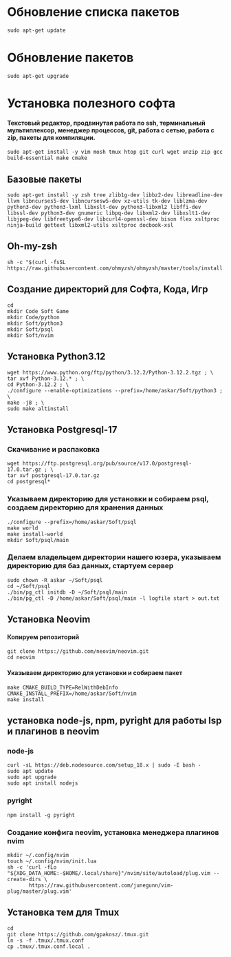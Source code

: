 # Обновление списка пакетов
```sudo apt-get update```

# Обновление пакетов
```sudo apt-get upgrade```

# Установка полезного софта
#### Текстовый редактор, продвинутая работа по ssh, терминальный мультиплексор, менеджер процессов, git, работа с сетью, работа с zip, пакеты для компиляции. 

```
sudo apt-get install -y vim mosh tmux htop git curl wget unzip zip gcc build-essential make cmake
```
## Базовые пакеты
```
sudo apt-get install -y zsh tree zlib1g-dev libbz2-dev libreadline-dev llvm libncurses5-dev libncursesw5-dev xz-utils tk-dev liblzma-dev python3-dev python3-lxml libxslt-dev python3-libxml2 libffi-dev libssl-dev python3-dev gnumeric libpq-dev libxml2-dev libxslt1-dev libjpeg-dev libfreetype6-dev libcurl4-openssl-dev bison flex xsltproc ninja-build gettext libxml2-utils xsltproc docbook-xsl
```
## Oh-my-zsh
```
sh -c "$(curl -fsSL https://raw.githubusercontent.com/ohmyzsh/ohmyzsh/master/tools/install.sh)"
```
## Создание директорий для Софта, Кода, Игр
```
cd
mkdir Code Soft Game
mkdir Code/python
mkdir Soft/python3
mkdir Soft/psql
mkdir Soft/nvim
```

## Установка Python3.12
```
wget https://www.python.org/ftp/python/3.12.2/Python-3.12.2.tgz ; \
tar xvf Python-3.12.* ; \
cd Python-3.12.2 ; \
./configure --enable-optimizations --prefix=/home/askar/Soft/python3 ; \
make -j8 ; \
sudo make altinstall
```

## Установка Postgresql-17

### Скачивание и распаковка 
```
wget https://ftp.postgresql.org/pub/source/v17.0/postgresql-17.0.tar.gz ; \
tar xvf postgresql-17.0.tar.gz
cd postgresql*
```
### Указываем директорию для установки и собираем psql, создаем директорию для хранения данных
```
./configure --prefix=/home/askar/Soft/psql
make world
make install-world
mkdir Soft/psql/main
```
### Делаем владельцем директории нашего юзера, указываем директорию для баз данных, стартуем сервер
```
sudo chown -R askar ~/Soft/psql
cd ~/Soft/psql
./bin/pg_ctl initdb -D ~/Soft/psql/main
./bin/pg_ctl -D /home/askar/Soft/psql/main -l logfile start > out.txt
```

## Установка Neovim
#### Копируем репозиторий
```
git clone https://github.com/neovim/neovim.git
cd neovim
```
#### Указываем директорию для установки и собираем пакет
```
make CMAKE_BUILD_TYPE=RelWithDebInfo CMAKE_INSTALL_PREFIX=/home/askar/Soft/nvim
make install
```
## установка node-js, npm, pyright для работы lsp и плагинов в neovim

### node-js
```
curl -sL https://deb.nodesource.com/setup_18.x | sudo -E bash -
sudo apt update
sudo apt upgrade
sudo apt install nodejs
```

### pyright
```
npm install -g pyright
```
### Создание конфига neovim, установка менеджера плагинов nvim
```
mkdir ~/.config/nvim
touch ~/.config/nvim/init.lua
sh -c 'curl -fLo "${XDG_DATA_HOME:-$HOME/.local/share}"/nvim/site/autoload/plug.vim --create-dirs \
       https://raw.githubusercontent.com/junegunn/vim-plug/master/plug.vim'
```

## Установка тем для Tmux
```
cd
git clone https://github.com/gpakosz/.tmux.git
ln -s -f .tmux/.tmux.conf
cp .tmux/.tmux.conf.local .
```
